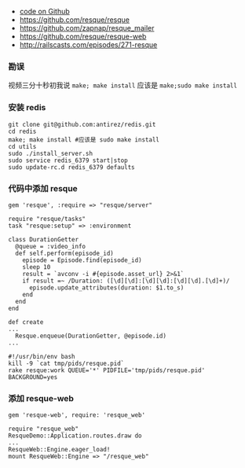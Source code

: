 - [code on Github](https://github.com/happycasts/episode-89-demo)
- <https://github.com/resque/resque>
- <https://github.com/zapnap/resque_mailer>
- <https://github.com/resque/resque-web>
- <http://railscasts.com/episodes/271-resque>

### 勘误

视频三分十秒初我说 `make; make install` 应该是 `make;sudo make install` 

### 安装 redis

~~~
git clone git@github.com:antirez/redis.git
cd redis
make; make install #应该是 sudo make install 
cd utils
sudo ./install_server.sh
sudo service redis_6379 start|stop
sudo update-rc.d redis_6379 defaults
~~~

### 代码中添加 resque

~~~
gem 'resque', :require => "resque/server"
~~~

~~~
require "resque/tasks"
task "resque:setup" => :environment
~~~

~~~
class DurationGetter
  @queue = :video_info
  def self.perform(episode_id)
    episode = Episode.find(episode_id)
    sleep 10
    result = `avconv -i #{episode.asset_url} 2>&1`
    if result =~ /Duration: ([\d][\d]:[\d][\d]:[\d][\d].[\d]+)/
      episode.update_attributes(duration: $1.to_s)
    end
  end
end
~~~

~~~
def create
...
  Resque.enqueue(DurationGetter, @episode.id)
...
~~~

~~~
#!/usr/bin/env bash
kill -9 `cat tmp/pids/resque.pid`
rake resque:work QUEUE='*' PIDFILE='tmp/pids/resque.pid' BACKGROUND=yes
~~~

### 添加 resque-web

~~~
gem 'resque-web', require: 'resque_web'
~~~

~~~
require "resque_web"
ResqueDemo::Application.routes.draw do
...
ResqueWeb::Engine.eager_load!
mount ResqueWeb::Engine => "/resque_web"
~~~